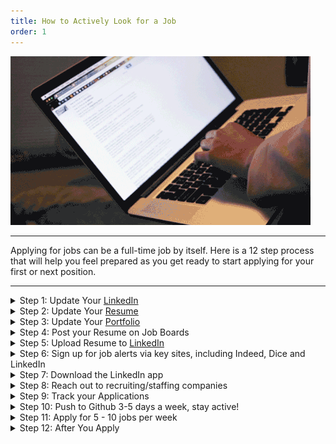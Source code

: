 ```yaml
---
title: How to Actively Look for a Job
order: 1
---
```


![](./assets/jobsearch.gif)

---

Applying for jobs can be a full-time job by itself. Here is a 12 step process
that will help you feel prepared as you get ready to start applying for your
first or next position.

---

<details>
  <summary>Step 1: Update Your <a href="../career-prep/branding">LinkedIn</a></summary>
  <ul>
    <li>Do you have a Professional Picture?</li>
    <li>Did you update your Headline?</li>
    <li>Does your Description sell you?</li>
    <li>Is your Experience up to date?</li>
    <li>Is your Education correct?</li>
    <li>Have you added any Volunteer Experience?</li>
    <li>Do you have your Skills listed for endorsements?</li>
    <li>Have you listed any projects under Accomplishments?</li>
    <li>Do you have your Skills listed for endorsements?</li>
    <li>Have you asked for Recommendations?
      <ul>
        <li>Reach out to Coworkers/Supervisors</li>
        <li>Reach out to Classmates</li>
      </ul>
    </li>
    <li>Have you added Interests?
    <ul>
        <li>Add some of the companies you are interested in</li>
      </ul></li>
    <li>Have you personalized your URL to remove the junk numbers at the end?</li>
  </ul>
</details>

<details>
  <summary>Step 2: Update Your <a href="../career-prep/resumes">Resume</a></summary>
  <ul>
    <li>Is your Contact Info up to date and working?
      <ul>
        <li>Phone</li>
        <li>Email</li>
        <li>LinkedIn</li>
        <li>GitHub</li>
        <li>Portfolio</li>
      </ul>
    </li>
    <li>Have you updated your Skills?</li>
    <li>Is your Experience up to date?</li>
    <li>Is your Education correct?</li>
    <li>Has your Resume been reviewed by two people?</li>
  </ul>
</details>

<details>
  <summary>Step 3: Update Your <a href="../career-prep/portfolios">Portfolio</a></summary>
  <ul>
    <li>Is your Contact Info up to date and working?
      <ul>
        <li>Phone</li>
        <li>Email</li>
        <li>LinkedIn</li>
        <li>GitHub</li>
        <li>Portfolio</li>
      </ul>
    </li>
    <li>Have you updated your Skills?</li>
    <li>Have you displayed 3 -5 projects?</li>
    <li>Is your design responsive?</li>
    <li>Has your Portfolio been reviewed by two people?</li>
  </ul>
</details>

<details>
  <summary>Step 4: Post your Resume on Job Boards</summary>
  <ul>
    <li><a href="https://www.indeed.com/">Indeed</a></li>
    <li><a href="www.dice.com">Dice</a></li>
    <li><a href="www.monster.com">Monster</a></li>
    <li><a href="www.careerbuilder.com">CareerBuilder</a></li>
    <li><a href="www.ziprecruiter.com">ZipRecruiter</a></li>
  </ul>
</details>

<details>
  <summary>Step 5: Upload Resume to <a href="www.linkedin.com">LinkedIn</a></summary>
  <ul>
    <li><a href="https://www.linkedin.com/help/linkedin/answer/161/upload-your-resume-to-linkedin?lang=en">Upload Your Resume to LinkedIn</a></li>
    <li><a href="https://www.zipjob.com/blog/upload-resume-linkedin/">How to Upload Your Resume on LinkedIn in 2020 (+ Examples)</a></li>
  </ul>
</details>

<details>
  <summary>Step 6: Sign up for job alerts via key sites, including Indeed, Dice and LinkedIn</summary>
  <ul>
    <li>Find more job posting sites on the<a href="../career-looking/job-resources"> Job Search Resources</a></li>
  </ul>
</details>

<details>
  <summary>Step 7: Download the LinkedIn app</summary>
  <ul>
    <li><a href="https://apps.apple.com/us/app/id288429040"> IPhone</a></li>
    <li><a href="https://play.google.com/store/apps/details?id=com.linkedin.android&hl=en_US"> Google Play</a></li>
  </ul>
</details>

<details>
  <summary>Step 8: Reach out to recruiting/staffing companies</summary>
  <ul>
    <li><a href="https://itcareers.apexsystems.com/"> Apex Systems</a></li>
    <li><a href="https://www.tential.com/"> Tential</a></li>
    <li><a href="https://www.hays.com/"> Hays</a></li>
    <li><a href="https://www.fullstacktalent.com/"> FullStack Talent</a></li>
    <li><a href="https://www.roberthalf.com/"> Robert Half</a></li>
    <li><a href="https://www.kforce.com/"> KForce</a></li>
  </ul>
</details>

<details>
  <summary>Step 9: Track your Applications</summary>
  <ul>
    <li>Use <a href="www.trello.com"> Trello</a> or another method to track your job
  applications</li>
    <ul>
      <li>Recent grads using Career Support MUST use Trello to ping Katherine for
    Letters of Recommendation</li>
    </ul>
    <li>Read how at <a href="../career-looking/trello"> Tracking your Applications with Trello</a></li>
  </ul>
</details>

<details>
  <summary>Step 10: Push to Github 3-5 days a week, stay active!</summary>
  <ul>
    <li>Employers, especially developers that interview you will want to see that you
  are actively building, learning, and</li>
  </ul>
</details>

<details>
  <summary>Step 11: Apply for 5 - 10 jobs per week</summary>
  <ul>
    <li>Research each company - find their narrative</li>
    <li>Update Resume to highlight what you need for the position, if applicable</li>
    <li>Write a <a href="../career-prep/cover-letters">Cover Letter</a>
      <ul>
        <li>Include company narrative</li>
        <li>Speak to why you would be an asset to them/ the position</li>
        <li>Include a link to your portfolio</li>
        <li>Close with what you hope the next step might be</li>
        <li>Keep it relevant to the position/company</li>
        <li>Don’t make it too long, you have about 7 seconds to catch them</li>
        <li>Reviewed by two people or place in Slack #feedback-requests</li>
        <li>FYI: Google docs will let you set up edit access that allows people to
        leave comments</li>
      </ul>
    </li>
  </ul>
</details>

<details>
  <summary>Step 12: After You Apply</summary>
  <ul>
    <li>One Week After Applying - No Interview Scheduled/ No Response
      <ul>
      <li>Ping your Campus Director asking for a recommendation</li>
      <li>See <a href="../career-looking/trello">Tracking your Applications with Trello</a> for help doing this</li>
      </ul>
    </li>
    <li>1st Interview
      <ul>
        <li>Gather information on next steps:
          <ul>
            <li>Find out email and contact for when you want a rec sent</li>
            <li>Find out hiring timeline
              <ul>
                <li>If the company is moving fast to hire:
                  <ul>
                    <li>Ping your Campus Director for rec immediately and let them know it needs to be sent ASAP</li>
                  </ul>
                </li>
                <li>If the company will be waiting for a few weeks to make a decision:
                  <ul>
                    <li>Ping your Campus Director and let them know it does not need to be sent for about a week</li>
                  </ul>
                </li>
              </ul>
            </li>
          </ul>
        </li>
        <li>After you Interview send a Thank You Email
          <ul>
            <li><a href="https://www.indeed.com/career-advice/interviewing/sample-thank-you-letter-after-interview">4 Sample Thank-You Letter After Interview Examples</a></li>
            <li><a href="https://zety.com/blog/thank-you-email-after-an-interview">Thank You Email After an Interview: 6 Sample Notes for All Jobs</a></li>
            <li><a href="https://www.roberthalf.com/blog/job-interview-tips/how-to-write-thank-you-emails-after-interviews">How to Write Thank-You Emails After Interviews</a></li>
          </ul>
        </li>
      </ul>
    </li>
    <li>One Month after applying/ interviewing
      <ul>
        <li>Email to check in to see if the position is still open</li>
        <li>Relate back to why you would be a great fit for the position/company</li>
        <li>Relate back to something that you learned or were impressed by in the
  interview</li>
      </ul>
    </li>
    <li>If Denied
      <ul>
        <li>Send a follow-up email thanking them again for the opportunity</li>
        <li>Ask if they would be willing to provide feedback</li>
        <li>Relate back to something that you learned in the interview</li>
      </ul>
    </li>
  </ul>
</details>

<!-- ###### [Download the Career Support Checklist](./assets/cs-checklist.pdf) -->
